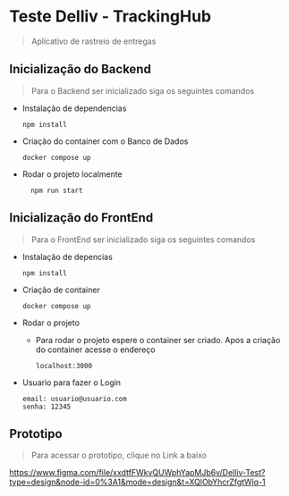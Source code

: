 # Teste Delliv - TrackingHub
> Aplicativo de rastreio de entregas


## Inicialização do Backend
> Para o Backend ser inicializado siga os seguintes comandos

+ Instalação de dependencias

      npm install
  
+ Criação do container com o Banco de Dados

      docker compose up
  
+ Rodar o projeto localmente

        npm run start


## Inicialização do FrontEnd
> Para o FrontEnd ser inicializado siga os seguintes comandos

+ Instalação de depencias

      npm install

+ Criação de container

      docker compose up

+ Rodar o projeto
  
  + Para rodar o projeto espere o container ser criado. Apos a criação do container acesse o endereço

        localhost:3000
    
+ Usuario para fazer o Login

      email: usuario@usuario.com
      senha: 12345
  
## Prototipo 
> Para acessar o prototipo, clique no Link a baixo

https://www.figma.com/file/xxdtfFWkvQUWphYapMJb6v/Delliv-Test?type=design&node-id=0%3A1&mode=design&t=XQlObYhcrZfgtWjq-1

